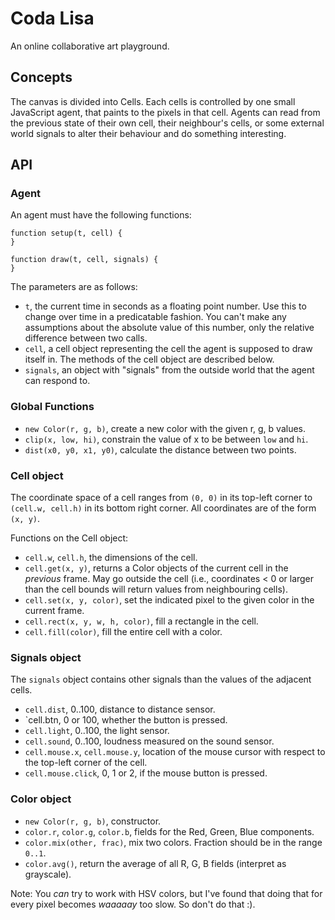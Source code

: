# Coda Lisa

An online collaborative art playground.

## Concepts

The canvas is divided into Cells. Each cells is controlled by one small
JavaScript agent, that paints to the pixels in that cell. Agents can read from
the previous state of their own cell, their neighbour's cells, or some external
world signals to alter their behaviour and do something interesting.

## API

### Agent

An agent must have the following functions:

    function setup(t, cell) {
    }

    function draw(t, cell, signals) {
    }

The parameters are as follows:

- `t`, the current time in seconds as a floating point number. Use this to
  change over time in a predicatable fashion. You can't make any assumptions
  about the absolute value of this number, only the relative difference between
  two calls.
- `cell`, a cell object representing the cell the agent is supposed to draw
  itself in. The methods of the cell object are described below.
- `signals`, an object with "signals" from the outside world that the agent can
  respond to.

### Global Functions

- `new Color(r, g, b)`, create a new color with the given r, g, b values.
- `clip(x, low, hi)`, constrain the value of x to be between `low` and `hi`.
- `dist(x0, y0, x1, y0)`, calculate the distance between two points. 

### Cell object

The coordinate space of a cell ranges from `(0, 0)` in its top-left corner to
`(cell.w, cell.h)` in its bottom right corner. All coordinates are of the form
`(x, y)`.

Functions on the Cell object:

- `cell.w`, `cell.h`, the dimensions of the cell.
- `cell.get(x, y)`, returns a Color objects of the current cell in the
  *previous* frame. May go outside the cell (i.e., coordinates < 0 or larger
  than the cell bounds will return values from neighbouring cells).
- `cell.set(x, y, color)`, set the indicated pixel to the given color in the
  current frame.
- `cell.rect(x, y, w, h, color)`, fill a rectangle in the cell.
- `cell.fill(color)`, fill the entire cell with a color.

### Signals object

The `signals` object contains other signals than the values of the adjacent
cells.

- `cell.dist`, 0..100, distance to distance sensor.
- `cell.btn, 0 or 100, whether the button is pressed.
- `cell.light`, 0..100, the light sensor.
- `cell.sound`, 0..100, loudness measured on the sound sensor.
- `cell.mouse.x`, `cell.mouse.y`, location of the mouse cursor with respect to
  the top-left corner of the cell.
- `cell.mouse.click`, 0, 1 or 2, if the mouse button is pressed.

### Color object

- `new Color(r, g, b)`, constructor.
- `color.r`, `color.g`, `color.b`, fields for the Red, Green, Blue components.
- `color.mix(other, frac)`, mix two colors. Fraction should be in the range
  `0..1`.
- `color.avg()`, return the average of all R, G, B fields (interpret as
  grayscale).

Note: You *can* try to work with HSV colors, but I've found that doing that for
every pixel becomes *waaaaay* too slow. So don't do that :).
